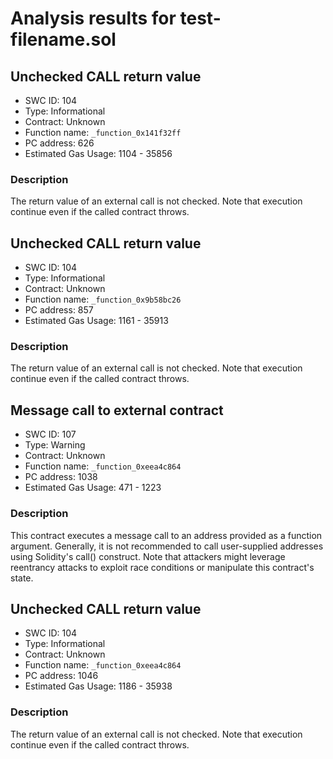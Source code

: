 # Analysis results for test-filename.sol

## Unchecked CALL return value
- SWC ID: 104
- Type: Informational
- Contract: Unknown
- Function name: `_function_0x141f32ff`
- PC address: 626
- Estimated Gas Usage: 1104 - 35856

### Description

The return value of an external call is not checked. Note that execution continue even if the called contract throws.

## Unchecked CALL return value
- SWC ID: 104
- Type: Informational
- Contract: Unknown
- Function name: `_function_0x9b58bc26`
- PC address: 857
- Estimated Gas Usage: 1161 - 35913

### Description

The return value of an external call is not checked. Note that execution continue even if the called contract throws.

## Message call to external contract
- SWC ID: 107
- Type: Warning
- Contract: Unknown
- Function name: `_function_0xeea4c864`
- PC address: 1038
- Estimated Gas Usage: 471 - 1223

### Description

This contract executes a message call to an address provided as a function argument. Generally, it is not recommended to call user-supplied addresses using Solidity's call() construct. Note that attackers might leverage reentrancy attacks to exploit race conditions or manipulate this contract's state.

## Unchecked CALL return value
- SWC ID: 104
- Type: Informational
- Contract: Unknown
- Function name: `_function_0xeea4c864`
- PC address: 1046
- Estimated Gas Usage: 1186 - 35938

### Description

The return value of an external call is not checked. Note that execution continue even if the called contract throws.
